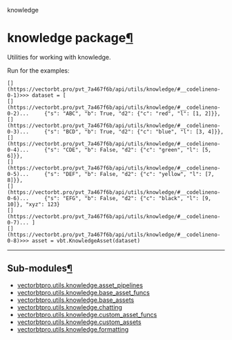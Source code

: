 knowledge

#  knowledge package[](https://github.com/polakowo/vectorbt.pro/blob/6e344a8230eaf718593f4570378486ee1d4178f6/vectorbtpro/utils/knowledge/__init__.py "Jump to source")[¶](https://vectorbt.pro/pvt_7a467f6b/api/utils/knowledge/#vectorbtpro.utils.knowledge "Permanent link")

Utilities for working with knowledge.

Run for the examples:
    
    
    [](https://vectorbt.pro/pvt_7a467f6b/api/utils/knowledge/#__codelineno-0-1)>>> dataset = [
    [](https://vectorbt.pro/pvt_7a467f6b/api/utils/knowledge/#__codelineno-0-2)...     {"s": "ABC", "b": True, "d2": {"c": "red", "l": [1, 2]}},
    [](https://vectorbt.pro/pvt_7a467f6b/api/utils/knowledge/#__codelineno-0-3)...     {"s": "BCD", "b": True, "d2": {"c": "blue", "l": [3, 4]}},
    [](https://vectorbt.pro/pvt_7a467f6b/api/utils/knowledge/#__codelineno-0-4)...     {"s": "CDE", "b": False, "d2": {"c": "green", "l": [5, 6]}},
    [](https://vectorbt.pro/pvt_7a467f6b/api/utils/knowledge/#__codelineno-0-5)...     {"s": "DEF", "b": False, "d2": {"c": "yellow", "l": [7, 8]}},
    [](https://vectorbt.pro/pvt_7a467f6b/api/utils/knowledge/#__codelineno-0-6)...     {"s": "EFG", "b": False, "d2": {"c": "black", "l": [9, 10]}, "xyz": 123}
    [](https://vectorbt.pro/pvt_7a467f6b/api/utils/knowledge/#__codelineno-0-7)... ]
    [](https://vectorbt.pro/pvt_7a467f6b/api/utils/knowledge/#__codelineno-0-8)>>> asset = vbt.KnowledgeAsset(dataset)
    

* * *

## Sub-modules[¶](https://vectorbt.pro/pvt_7a467f6b/api/utils/knowledge/#sub-modules "Permanent link")

  * [vectorbtpro.utils.knowledge.asset_pipelines](https://vectorbt.pro/pvt_7a467f6b/api/utils/knowledge/asset_pipelines/ "vectorbtpro.utils.knowledge.asset_pipelines")
  * [vectorbtpro.utils.knowledge.base_asset_funcs](https://vectorbt.pro/pvt_7a467f6b/api/utils/knowledge/base_asset_funcs/ "vectorbtpro.utils.knowledge.base_asset_funcs")
  * [vectorbtpro.utils.knowledge.base_assets](https://vectorbt.pro/pvt_7a467f6b/api/utils/knowledge/base_assets/ "vectorbtpro.utils.knowledge.base_assets")
  * [vectorbtpro.utils.knowledge.chatting](https://vectorbt.pro/pvt_7a467f6b/api/utils/knowledge/chatting/ "vectorbtpro.utils.knowledge.chatting")
  * [vectorbtpro.utils.knowledge.custom_asset_funcs](https://vectorbt.pro/pvt_7a467f6b/api/utils/knowledge/custom_asset_funcs/ "vectorbtpro.utils.knowledge.custom_asset_funcs")
  * [vectorbtpro.utils.knowledge.custom_assets](https://vectorbt.pro/pvt_7a467f6b/api/utils/knowledge/custom_assets/ "vectorbtpro.utils.knowledge.custom_assets")
  * [vectorbtpro.utils.knowledge.formatting](https://vectorbt.pro/pvt_7a467f6b/api/utils/knowledge/formatting/ "vectorbtpro.utils.knowledge.formatting")


